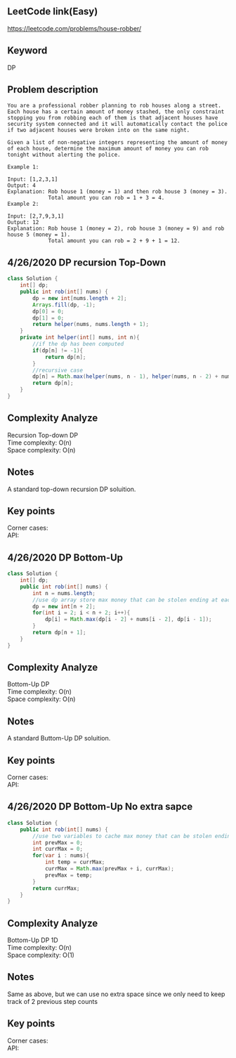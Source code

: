 ## LeetCode link(Easy)
https://leetcode.com/problems/house-robber/

## Keyword
DP

## Problem description
```
You are a professional robber planning to rob houses along a street. Each house has a certain amount of money stashed, the only constraint stopping you from robbing each of them is that adjacent houses have security system connected and it will automatically contact the police if two adjacent houses were broken into on the same night.

Given a list of non-negative integers representing the amount of money of each house, determine the maximum amount of money you can rob tonight without alerting the police.

Example 1:

Input: [1,2,3,1]
Output: 4
Explanation: Rob house 1 (money = 1) and then rob house 3 (money = 3).
             Total amount you can rob = 1 + 3 = 4.
Example 2:

Input: [2,7,9,3,1]
Output: 12
Explanation: Rob house 1 (money = 2), rob house 3 (money = 9) and rob house 5 (money = 1).
             Total amount you can rob = 2 + 9 + 1 = 12.
```
## 4/26/2020 DP recursion Top-Down

```java
class Solution {
    int[] dp;
    public int rob(int[] nums) {
        dp = new int[nums.length + 2];
        Arrays.fill(dp, -1);
        dp[0] = 0;
        dp[1] = 0;
        return helper(nums, nums.length + 1);
    }
    private int helper(int[] nums, int n){
        //if the dp has been computed
        if(dp[n] != -1){
            return dp[n];
        }
        //recursive case
        dp[n] = Math.max(helper(nums, n - 1), helper(nums, n - 2) + nums[n - 2]);
        return dp[n];
    }
}
```

## Complexity Analyze
Recursion Top-down DP\
Time complexity: O(n)\
Space complexity: O(n)

## Notes
A standard top-down recursion DP soluition.

## Key points
Corner cases: \
API:

## 4/26/2020 DP Bottom-Up

```java
class Solution {
    int[] dp;
    public int rob(int[] nums) {
        int n = nums.length;
        //use dp array store max money that can be stolen ending at each house
        dp = new int[n + 2];
        for(int i = 2; i < n + 2; i++){
            dp[i] = Math.max(dp[i - 2] + nums[i - 2], dp[i - 1]);
        }
        return dp[n + 1];
    }
}
```

## Complexity Analyze
Bottom-Up DP\
Time complexity: O(n)\
Space complexity: O(n)

## Notes
A standard Buttom-Up DP soluition.

## Key points
Corner cases: \
API:

## 4/26/2020 DP Bottom-Up No extra sapce

```java
class Solution {
    public int rob(int[] nums) {
        //use two variables to cache max money that can be stolen ending at previous 2 houses
        int prevMax = 0;
        int currMax = 0;
        for(var i : nums){
            int temp = currMax;
            currMax = Math.max(prevMax + i, currMax);
            prevMax = temp;
        }
        return currMax;
    }
}
```

## Complexity Analyze
Bottom-Up DP 1D\
Time complexity: O(n)\
Space complexity: O(1)

## Notes
Same as above, but we can use no extra space since we only need to keep track of 2 previous step counts

## Key points
Corner cases: \
API:
